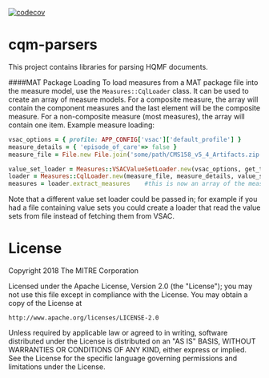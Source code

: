 [![codecov](https://codecov.io/gh/projecttacoma/cqm-parsers/branch/master/graph/badge.svg)](https://codecov.io/gh/projecttacoma/cqm-parsers)


cqm-parsers
===========

This project contains libraries for parsing HQMF documents.




####MAT Package Loading
To load measures from a MAT package file into the measure model, use the `Measures::CqlLoader` class. It can be used to create an array of measure models. For a composite measure, the array will contain the component measures and the last element will be the composite measure. For a non-composite measure (most measures), the array will contain one item.
Example measure loading:

```ruby
vsac_options = { profile: APP_CONFIG['vsac']['default_profile'] }
measure_details = { 'episode_of_care'=> false }
measure_file = File.new File.join('some/path/CMS158_v5_4_Artifacts.zip')

value_set_loader = Measures::VSACValueSetLoader.new(vsac_options, get_ticket_granting_ticket)
loader = Measures::CqlLoader.new(measure_file, measure_details, value_set_loader)
measures = loader.extract_measures    #this is now an array of the measures
```
Note that a different value set loader could be passed in; for example if you had a file containing value sets you could create a loader that read the value sets from file instead of fetching them from VSAC.



License
=======

Copyright 2018 The MITRE Corporation

Licensed under the Apache License, Version 2.0 (the "License");
you may not use this file except in compliance with the License.
You may obtain a copy of the License at

    http://www.apache.org/licenses/LICENSE-2.0

Unless required by applicable law or agreed to in writing, software
distributed under the License is distributed on an "AS IS" BASIS,
WITHOUT WARRANTIES OR CONDITIONS OF ANY KIND, either express or implied.
See the License for the specific language governing permissions and
limitations under the License.
